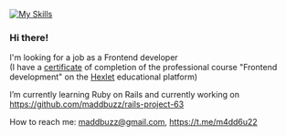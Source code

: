 [![My Skills](https://skills.thijs.gg/icons?i=cpp,nodejs,react,ruby,rails)](https://skills.thijs.gg)

### Hi there!

I'm looking for a job as a Frontend developer  
(I have a [certificate](https://drive.google.com/file/d/1Ba_owkoangvVLHdxzGA-JQFopf9IPNT1/preview) of completion of the professional course "Frontend development" on the [Hexlet](https://hexlet.io/) educational platform)

I’m currently learning Ruby on Rails and currently working on <https://github.com/maddbuzz/rails-project-63>

How to reach me: <maddbuzz@gmail.com>, <https://t.me/m4dd6u22>

<!--
**maddbuzz/maddbuzz** is a ✨ _special_ ✨ repository because its `README.md` (this file) appears on your GitHub profile.

Here are some ideas to get you started:

Hi there 👋
- 🔭 I’m currently working on ...
- 🌱 I’m currently learning ...
- 👯 I’m looking to collaborate on ...
- 🤔 I’m looking for help with ...
- 💬 Ask me about ...
- 📫 How to reach me: ...
- 😄 Pronouns: ...
- ⚡ Fun fact: ...
-->
